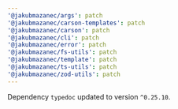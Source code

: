 ```yaml
---
'@jakubmazanec/args': patch
'@jakubmazanec/carson-templates': patch
'@jakubmazanec/carson': patch
'@jakubmazanec/cli': patch
'@jakubmazanec/error': patch
'@jakubmazanec/fs-utils': patch
'@jakubmazanec/template': patch
'@jakubmazanec/ts-utils': patch
'@jakubmazanec/zod-utils': patch
---
```

Dependency `typedoc` updated to version `^0.25.10`.
